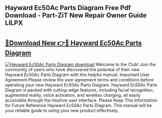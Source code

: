 ## Hayward Ec50Ac Parts Diagram Free Pdf Download - Part-ZiT New Repair Owner Guide LILPX

# <h2><a href="http://dft0yst.blite.top/?on=Hayward+Ec50Ac+Parts+Diagram">🔗Download New 👉🔴 Hayward Ec50Ac Parts Diagram</a></h2>

[![Hayward Ec50Ac Parts Diagram download](https://i.imgur.com/lujVjoI.png)](http://dft0yst.blite.top/?on=Hayward+Ec50Ac+Parts+Diagram)
Welcome to the Club! Join the community of users who have discovered the potential of their new Hayward Ec50Ac Parts Diagram with this helpful manual. Important User Agreement Please review the user agreement terms and conditions before operating your new Hayward Ec50Ac Parts Diagram. Hayward Ec50Ac Parts Diagram is packed with cutting-edge features, including facial recognition, augmented reality, voice activation, and wireless charging, all easily accessible through the intuitive user interface. Please Keep This Information for Future Reference Hayward Ec50Ac Parts Diagram. This manual will be your reliable guide to using your new product effectively.
